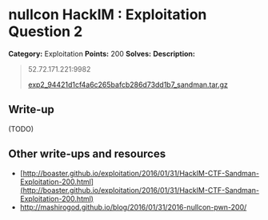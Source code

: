 # nullcon HackIM : Exploitation Question 2

**Category:** Exploitation
**Points:** 200
**Solves:** 
**Description:**

> 52.72.171.221:9982
> 
> 
> [exp2_94421d1cf4a6c265bafcb286d73dd1b7_sandman.tar.gz](./exp2_94421d1cf4a6c265bafcb286d73dd1b7_sandman.tar.gz)


## Write-up

(TODO)

## Other write-ups and resources

* [http://boaster.github.io/exploitation/2016/01/31/HackIM-CTF-Sandman-Exploitation-200.html](http://boaster.github.io/exploitation/2016/01/31/HackIM-CTF-Sandman-Exploitation-200.html)
* <http://mashirogod.github.io/blog/2016/01/31/2016-nullcon-pwn-200/>
